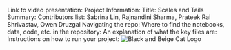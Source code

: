 Link to video presentation:
Project Information:
Title: Scales and Tails
Summary:
Contributors list: Sabrina Lin, Rajnandini Sharma, Prateek Rai Shrivastav, Owen Druzgal
Navigating the repo:
Where to find the notebooks, data, code, etc. in the repository:
An explanation of what the key files are:
Instructions on how to run your project:
![Black and Beige Cat Logo](https://github.com/user-attachments/assets/7f7f5ccc-703e-401e-bb20-dc9eb81dff53)

